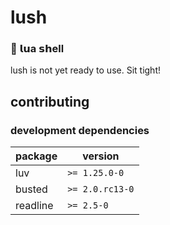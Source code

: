 # lush
### 🌚 𝗹𝘂a 𝘀𝗵ell

lush is not yet ready to use. Sit tight!

## contributing

### development dependencies
| package    | version         |
|------------|-----------------|
| luv        | `>= 1.25.0-0`   |
| busted     | `>= 2.0.rc13-0` |
| readline   | `>= 2.5-0`      |
